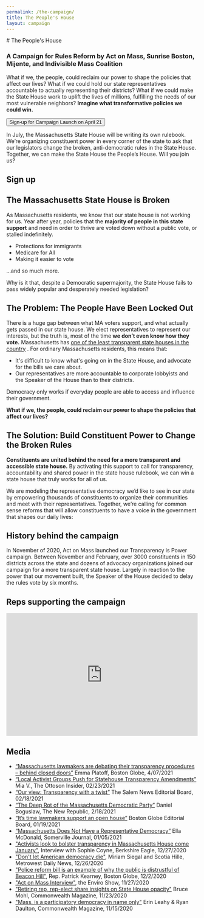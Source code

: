 ```yaml
---
permalink: /the-campaign/
title: The People's House
layout: campaign
---
```


<Section color="dark" width="1000">
  <CenteredBlock>
    # The People's House
  </CenteredBlock>

### A Campaign for Rules Reform by Act on Mass, Sunrise Boston, Mijente, and Indivisible Mass Coalition

What if we, the people, could reclaim our power to shape the policies that affect our lives? What if
we could hold our state representatives accountable to actually representing their districts? What
if we could make the State House work to uplift the lives of millions, fulfilling the needs of our
most vulnerable neighbors? **Imagine what transformative policies we could win.**

<CenteredBlock>
  <Button href="https://us02web.zoom.us/meeting/register/tZIocuGorzsiGN2nW2zxgB1QYgFIKseeyBZH">
    Sign-up for Campaign Launch on April 21
  </Button>
</CenteredBlock>

In July, the Massachusetts State House will be writing its own rulebook. We’re organizing
constituent power in every corner of the state to ask that our legislators change the broken,
anti-democratic rules in the State House. Together, we can make the State House the People’s House.
Will you join us?

</Section>

<Section color="light-blue" width="1000">

## Sign up

  <HubspotForm portalId="6201350" formId="fd6d4250-b852-453a-922e-705e792f4167" />
</Section>

<Section color="medium-blue" width="1000">

## The Massachusetts State House is Broken

As Massachusetts residents, we know that our state house is not working for us. Year after year,
policies that the **majority of people in this state support** and need in order to thrive are voted
down without a public vote, or stalled indefinitely.

- Protections for immigrants
- Medicare for All
- Making it easier to vote

...and so much more.

Why is it that, despite a Democratic supermajority, the State House fails to pass widely popular and
desperately needed legislation?

  <CenteredImage img="/img/newcampaign1.jpg" alt="State House" width="500"/>
</Section>

<Section color="light-blue" width="1000">

## The Problem: The People Have Been Locked Out

There is a huge gap between what MA voters support, and what actually gets passed in our state
house. We elect representatives to represent our interests, but the truth is, most of the time **we
don’t even know how they vote.** Massachusetts has
[one of the least transparent state houses in the country](https://ballotpedia.org/Open_States%27_Legislative_Data_Report_Card)
. For ordinary Massachusetts residents, this means that:

- It's difficult to know what's going on in the State House, and advocate for the bills we care
  about.
- Our representatives are more accountable to corporate lobbyists and the Speaker of the House than
  to their districts.

Democracy only works if everyday people are able to access and influence their government.

**What if we, the people, could reclaim our power to shape the policies that affect our lives?**

  <CenteredImage img="/img/newcampaign2.png" alt="Protesters" width="500"/>
</Section>

<Section color="medium-blue" width="1000">

## The Solution: Build Constituent Power to Change the Broken Rules

**Constituents are united behind the need for a more transparent and accessible state house.** By
activating this support to call for transparency, accountability and shared power in the state house
rulebook, we can win a state house that truly works for all of us.

We are modeling the representative democracy we’d like to see in our state by empowering thousands
of constituents to organize their communities and meet with their representatives. Together, we’re
calling for common sense reforms that will allow constituents to have a voice in the government that
shapes our daily lives:

<CenteredImage
  img="/img/newcampaign3.png"
  alt="3 rules we are suggesting: Make all committees vote public, ensure all bills are public 72 hours before a vote, reinstate term limits for the speaker"
  width="800"
/>

</Section>

<Section color="light-blue" width="1000">

## History behind the campaign

In November of 2020, Act on Mass launched our Transparency is Power campaign. Between November and
February, over 3000 constituents in 150 districts across the state and dozens of advocacy
organizations joined our campaign for a more transparent state house. Largely in reaction to the
power that our movement built, the Speaker of the House decided to delay the rules vote by six
months.

</Section>

<LegislatorSearch theme="dark" mode="campaign" text="Did your Rep commit?" width="1000" hideSenator={true} />

<Section color="medium-blue" width="1000">

## Reps supporting the campaign

<div style="max-width: 800px; margin: 1rem auto;">
  <div style="position: relative; overflow: hidden; padding-top: 64%;">
    <iframe
      src="https://actonmass.github.io/campaign-map/"
      style="position: absolute; top: 0; left: 0; width: 100%; height: 100%; border: 0;"
    ></iframe>
  </div>
</div>

<SupportingReps />

</Section>

<Section color="light" width="1000">

## Media

- [“Massachusetts lawmakers are debating their transparency procedures – behind closed doors”](https://www.bostonglobe.com/2021/04/07/metro/massachusetts-lawmakers-are-debating-their-transparency-procedures-behind-closed-doors/)
  Emma Platoff, Boston Globe, 4/07/2021
- [“Local Activist Groups Push for Statehouse Transparency Amendments”](https://ottosoninsider.com/1158/news/local-activist-groups-push-for-statehouse-transparency-amendments/)
  Mia V., The Ottoson Insider, 02/23/2021
- [“Our view: Transparency with a twist”](https://www.salemnews.com/opinion/editorials/our-view-transparency-with-a-twist/article_7613c5e5-09c6-5c89-a0c0-b809b1adbc82.html)
  The Salem News Editorial Board, 02/18/2021
- [“The Deep Rot of the Massachusetts Democratic Party”](https://newrepublic.com/article/161406/charlie-baker-massachusetts-democratic-party-failure)
  Daniel Boguslaw, The New Republic, 2/18/2021
- [“It’s time lawmakers support an open house”](https://www.bostonglobe.com/2021/01/19/opinion/its-time-lawmakers-support-an-open-house/)
  Boston Globe Editorial Board, 01/19/2021
- [“Massachusetts Does Not Have a Representative Democracy”](https://www.wickedlocal.com/story/somerville-journal/2021/01/05/column-massachusetts-does-not-have-representative-democracy/6551363002/)
  Ella McDonald, Somerville Journal, 01/05/2021
- ["Activists look to bolster transparency in Massachusetts House come January"](https://www.berkshireeagle.com/news/local/activists-look-to-bolster-transparency-in-massachusetts-house-come-january/article_3789b8ea-4645-11eb-90d5-df48e45fdab4.html),
  Interview with Sophie Coyne, Berkshire Eagle, 12/27/2020
- ["Don't let American democracy die"](https://www.metrowestdailynews.com/story/opinion/letters/2020/12/26/citizens-formed-organizing-group-act-mass-demand-transparency/4041860001/),
  Miriam Siegal and Scotia Hille, Metrowest Daily News, 12/26/2020
- ["Police reform bill is an example of why the public is distrustful of Beacon Hill"](https://www.bostonglobe.com/2020/12/02/opinion/police-reform-bill-is-an-example-why-public-is-distrustful-beacon-hill/),
  Rep. Patrick Kearney, Boston Globe, 12/2/2020
- ["Act on Mass Interview"](https://archive.org/details/act-on-mass-enviro-show-interview-11-27-20),
  the Enviro Show, 11/27/2020
- ["Retiring rep, rep-elect share insights on State House opacity"](https://commonwealthmagazine.org/state-government/retiring-rep-rep-elect-share-insights-on-state-house-opacity/)
  Bruce Mohl, Commonwealth Magazine, 11/23/2020
- ["Mass. is a participatory democracy in name only"](https://commonwealthmagazine.org/opinion/mass-is-a-participatory-democracy-in-name-only/)
  Erin Leahy & Ryan Daulton, Commonwealth Magazine, 11/15/2020

</Section>
